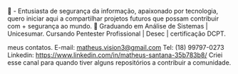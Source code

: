 🔭 - Entusiasta de segurança da informação, apaixonado por tecnologia, quero iniciar aqui a compartilhar projetos futuros que possam contribuir com + segurança ao mundo.
🌱
Graduando em Análise de Sistemas | Unicesumar.
Cursando Pentester Profissional | Desec | certificação DCPT.


meus contatos.
E-mail: matheus.vision3@gmail.com
Tel: (18) 99797-0273
Linkedin: https://www.linkedin.com/in/matheus-santana-35b783b8/
Criei esse canal para quando tiver alguns repositórios a contribuir a comunidade.
     
